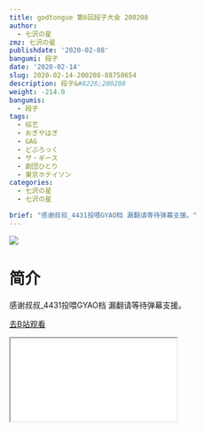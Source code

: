 ```yaml
---
title: godtongue 第6回段子大会 200208
author:
  - 七沢の星
zmz: 七沢の星
publishdate: '2020-02-08'
bangumi: 段子
date: '2020-02-14'
slug: 2020-02-14-200208-88758654
description: 段子&#8226;200208
weight: -214.0
bangumis:
  - 段子
tags:
  - 综艺
  - おぎやはぎ
  - GAG
  - どぶろっく
  - ザ・ギース
  - 劇団ひとり
  - 東京ホテイソン
categories:
  - 七沢の星
  - 七沢の星

brief: "感谢叔叔_4431投喂GYAO档 漏翻请等待弹幕支援。"
---
```

![](https://raw.githubusercontent.com/tcgriffith/owaraisite/master/static/tmpimg/a06c0d4b32b3a01ec6d09062bff4f42afb077e0c.jpg.480.jpg)
# 简介  
感谢叔叔_4431投喂GYAO档
漏翻请等待弹幕支援。  

[去B站观看](https://www.bilibili.com/video/av88758654/)
<div class ="resp-container"><iframe class="testiframe" src="//player.bilibili.com/player.html?aid=88758654"", scrolling="no", allowfullscreen="true" > </iframe></div> 
